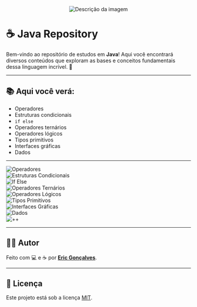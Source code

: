 <div style="text-align: center;">
  <img src="https://private-user-images.githubusercontent.com/166281170/405171602-401cbf52-c844-43ec-9852-9075b1d0538f.jpg?jwt=eyJhbGciOiJIUzI1NiIsInR5cCI6IkpXVCJ9.eyJpc3MiOiJnaXRodWIuY29tIiwiYXVkIjoicmF3LmdpdGh1YnVzZXJjb250ZW50LmNvbSIsImtleSI6ImtleTUiLCJleHAiOjE3Mzc0NTQ1NjAsIm5iZiI6MTczNzQ1NDI2MCwicGF0aCI6Ii8xNjYyODExNzAvNDA1MTcxNjAyLTQwMWNiZjUyLWM4NDQtNDNlYy05ODUyLTkwNzViMWQwNTM4Zi5qcGc_WC1BbXotQWxnb3JpdGhtPUFXUzQtSE1BQy1TSEEyNTYmWC1BbXotQ3JlZGVudGlhbD1BS0lBVkNPRFlMU0E1M1BRSzRaQSUyRjIwMjUwMTIxJTJGdXMtZWFzdC0xJTJGczMlMkZhd3M0X3JlcXVlc3QmWC1BbXotRGF0ZT0yMDI1MDEyMVQxMDExMDBaJlgtQW16LUV4cGlyZXM9MzAwJlgtQW16LVNpZ25hdHVyZT1iMjM2M2QyNTlmNzBjMzQ2ZTVmM2Y5MjBlMzQ5YzNiY2VhYjgxMjBjOTQyYjE0MjJkNDY4M2RkYmU3MTQ0NTkyJlgtQW16LVNpZ25lZEhlYWRlcnM9aG9zdCJ9.Ps5GRNoMJKwKuhsXpaL8xEOvegcnw9Lm_U4fpfaEuzA" alt="Descrição da imagem" />
</div>


# ☕ Java Repository

Bem-vindo ao repositório de estudos em **Java**! Aqui você encontrará diversos conteúdos que exploram as bases e conceitos fundamentais dessa linguagem incrível. 🚀

---

## 📚 Aqui você verá:

- Operadores
- Estruturas condicionais
- `if else`
- Operadores ternários
- Operadores lógicos
- Tipos primitivos
- Interfaces gráficas
- Dados

---


![Operadores](https://img.shields.io/badge/Operadores-FFA500?style=for-the-badge&logo=java&logoColor=white)  
![Estruturas Condicionais](https://img.shields.io/badge/Estruturas%20Condicionais-FFA500?style=for-the-badge&logo=java&logoColor=white)  
![If Else](https://img.shields.io/badge/If%20Else-FFA500?style=for-the-badge&logo=java&logoColor=white)  
![Operadores Ternários](https://img.shields.io/badge/Operadores%20Ternários-FFA500?style=for-the-badge&logo=java&logoColor=white)  
![Operadores Lógicos](https://img.shields.io/badge/Operadores%20Lógicos-FFA500?style=for-the-badge&logo=java&logoColor=white)  
![Tipos Primitivos](https://img.shields.io/badge/Tipos%20Primitivos-FFA500?style=for-the-badge&logo=java&logoColor=white)  
![Interfaces Gráficas](https://img.shields.io/badge/Interfaces%20Gráficas-FFA500?style=for-the-badge&logo=java&logoColor=white)  
![Dados](https://img.shields.io/badge/Dados-FFA500?style=for-the-badge&logo=java&logoColor=white)  
![++](https://img.shields.io/badge/++-FFA500?style=for-the-badge&logo=java&logoColor=white)

---

## 🧑‍💻 Autor

Feito com 💻 e ☕ por **[Eric Gonçalves](https://github.com/seu-usuario)**.

---

## 📄 Licença

Este projeto está sob a licença [MIT](LICENSE).

